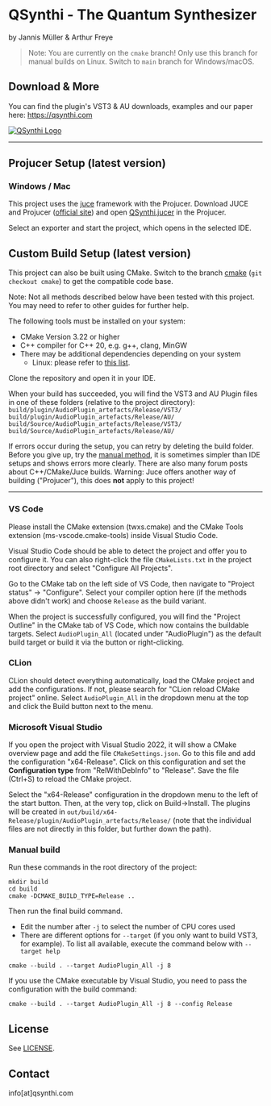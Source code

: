 # QSynthi - The Quantum Synthesizer

by Jannis Müller & Arthur Freye

> Note: You are currently on the `cmake` branch! 
> Only use this branch for manual builds on Linux. 
> Switch to `main` branch for Windows/macOS.


## Download & More
You can find the plugin's VST3 & AU downloads, examples and our paper here:
https://qsynthi.com

<a href="https://qsynthi.com">
  <img src="https://qsynthi.com/wp-content/uploads/2025/06/QSynthi_Logo_with_Text_and_bg-scaled.png" alt="QSynthi Logo">
</a>

---

## Projucer Setup (latest version)

### Windows / Mac
This project uses the [juce](https://juce.com/) framework with the Projucer.
Download JUCE and Projucer ([official site](https://juce.com/download/))
and open [QSynthi.jucer](QSynthi.jucer) in the Projucer.

Select an exporter and start the project, which opens in the selected IDE.


## Custom Build Setup (latest version)

This project can also be built using CMake.
Switch to the branch [cmake](https://github.com/arth3mis/qsynthi/tree/cmake)
(``git checkout cmake``) to get the compatible code base.

Note: Not all methods described below have been tested with this project.
You may need to refer to other guides for further help.

The following tools must be installed on your system:
- CMake Version 3.22 or higher
- C++ compiler for C++ 20, e.g. g++, clang, MinGW
- There may be additional dependencies depending on your system
    - Linux: please refer to [this list](https://github.com/juce-framework/JUCE/blob/master/docs/Linux%20Dependencies.md).

Clone the repository and open it in your IDE.

When your build has succeeded, you will find the VST3 and AU Plugin files in one of these folders (relative to the project directory):
``build/plugin/AudioPlugin_artefacts/Release/VST3/``
``build/plugin/AudioPlugin_artefacts/Release/AU/``
``build/Source/AudioPlugin_artefacts/Release/VST3/``
``build/Source/AudioPlugin_artefacts/Release/AU/``

If errors occur during the setup, you can retry by deleting the build folder.
Before you give up, try the [manual method](#manual-build), it is sometimes simpler than IDE setups
and shows errors more clearly.
There are also many forum posts about C++/CMake/Juce builds. Warning: Juce offers
another way of building ("Projucer"), this does **not** apply to this project!

---

### VS Code

Please install the CMake extension (twxs.cmake) and the CMake Tools extension (ms-vscode.cmake-tools) inside Visual Studio Code.

Visual Studio Code should be able to detect the project and offer you to configure it.
You can also right-click the file ``CMakeLists.txt`` in the project root directory and select "Configure All Projects".

Go to the CMake tab on the left side of VS Code, then navigate to "Project status" → "Configure". Select your compiler option here (if the methods above didn't work) and choose ```Release``` as the build variant.

When the project is successfully configured, you will find the "Project Outline" in the CMake tab of VS Code, which now contains the buildable targets.
Select ``AudioPlugin_All`` (located under "AudioPlugin") as the default build target or build it
via the button or right-clicking.


### CLion

CLion should detect everything automatically, load the CMake project and add the configurations.
If not, please search for "CLion reload CMake project" online.
Select ``AudioPlugin_All`` in the dropdown menu at the top and click the Build button next to the menu.


### Microsoft Visual Studio

If you open the project with Visual Studio 2022, it will show a CMake overview page
and add the file ``CMakeSettings.json``. Go to this file and add the configuration "x64-Release".
Click on this configuration and set the **Configuration type** from "RelWithDebInfo" to "Release".
Save the file (Ctrl+S) to reload the CMake project.

Select the "x64-Release" configuration in the dropdown menu to the left of the start button.
Then, at the very top, click on Build→Install. The plugins will be created in
``out/build/x64-Release/plugin/AudioPlugin_artefacts/Release/``
(note that the individual files are not directly in this folder, but further down the path).


### Manual build

Run these commands in the root directory of the project:
```
mkdir build
cd build
cmake -DCMAKE_BUILD_TYPE=Release ..
```
Then run the final build command.
- Edit the number after ``-j`` to select the number of CPU cores used
- There are different options for ``--target`` (if you only want to build VST3, for example).
  To list all available, execute the command below with ``--target help``
```
cmake --build . --target AudioPlugin_All -j 8
```
If you use the CMake executable by Visual Studio, you need to pass
the configuration with the build command:
```
cmake --build . --target AudioPlugin_All -j 8 --config Release
```



## License
See [LICENSE](LICENSE).


## Contact
info[at]qsynthi.com

